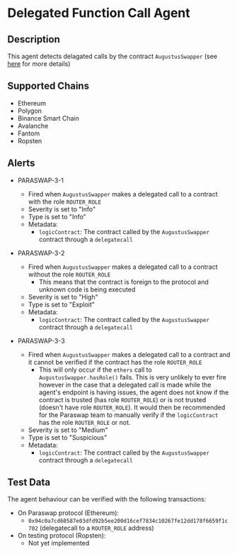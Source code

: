 # Delegated Function Call Agent

## Description

This agent detects delagated calls by the contract `AugustusSwapper` (see [here](https://developers.paraswap.network/smart-contracts#augustusswapper) for more details)

## Supported Chains

- Ethereum
- Polygon
- Binance Smart Chain
- Avalanche
- Fantom
- Ropsten

## Alerts

- PARASWAP-3-1
  - Fired when `AugustusSwapper` makes a delegated call to a contract with the role `ROUTER_ROLE`
  - Severity is set to "Info"
  - Type is set to "Info"
  - Metadata:
    - `logicContract`: The contract called by the `AugustusSwapper` contract through a `delegatecall`

- PARASWAP-3-2
  - Fired when `AugustusSwapper` makes a delegated call to a contract without the role `ROUTER_ROLE`
    - This means that the contract is foreign to the protocol and unknown code is being executed
  - Severity is set to "High"
  - Type is set to "Exploit"
  - Metadata:
    - `logicContract`: The contract called by the `AugustusSwapper` contract through a `delegatecall`

- PARASWAP-3-3
  - Fired when `AugustusSwapper` makes a delegated call to a contract and it cannot be verified if the contract has the role `ROUTER_ROLE`
    - This will only occur if the `ethers` call to `AugustusSwapper.hasRole()` fails. This is very unlikely to ever fire however in the case that a delegated call is made while the agent's endpoint is having issues, the agent does not know if the contract is trusted (has role `ROUTER_ROLE`) or is not trusted (doesn't have role `ROUTER_ROLE`). It would then be recommended for the Paraswap team to manually verify if the `logicContract` has the role `ROUTER_ROLE` or not.
  - Severity is set to "Medium"
  - Type is set to "Suspicious"
  - Metadata:
    - `logicContract`: The contract called by the `AugustusSwapper` contract through a `delegatecall`

## Test Data

The agent behaviour can be verified with the following transactions:
- On Paraswap protocol (Ethereum):
  - `0x94c0a7cd60587e03dfd92b5ee200d16cef7834c10267fe12dd178f6659f1c702` (delegatecall to a `ROUTER_ROLE` address)
- On testing protocol (Ropsten):
  - Not yet implemented
